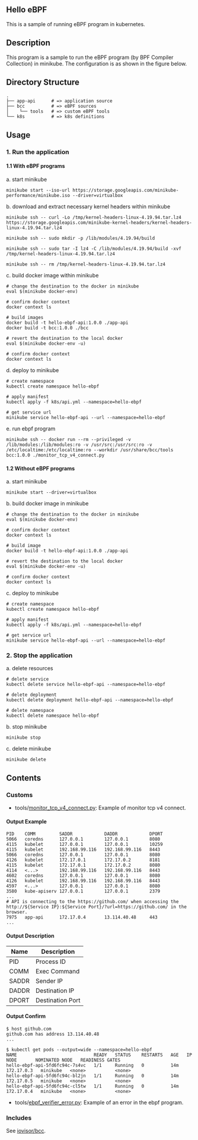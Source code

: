 Hello eBPF
---

This is a sample of running eBPF program in kubernetes.

## Description

This program is a sample to run the eBPF program (by BPF Compiler Collection) in minikube.
The configuration is as shown in the figure below.
<!-- TODO: 構成図 -->

## Directory Structure

```
.
├── app-api      # => application source
├── bcc          # => eBPF sources
│    └── tools   # => custom eBPF tools
└── k8s          # => k8s definitions
```

## Usage

### 1. Run the application

#### 1.1 With eBPF programs

a. start minikube

```shell
minikube start --iso-url https://storage.googleapis.com/minikube-performance/minikube.iso --driver=virtualbox
```

b. download and extract necessary kernel headers within minikube

```shell
minikube ssh -- curl -Lo /tmp/kernel-headers-linux-4.19.94.tar.lz4 https://storage.googleapis.com/minikube-kernel-headers/kernel-headers-linux-4.19.94.tar.lz4

minikube ssh -- sudo mkdir -p /lib/modules/4.19.94/build

minikube ssh -- sudo tar -I lz4 -C /lib/modules/4.19.94/build -xvf /tmp/kernel-headers-linux-4.19.94.tar.lz4

minikube ssh -- rm /tmp/kernel-headers-linux-4.19.94.tar.lz4
```

c. build docker image within minikube

```shell
# change the destination to the docker in minikube
eval $(minikube docker-env)

# confirm docker context
docker context ls

# build images
docker build -t hello-ebpf-api:1.0.0 ./app-api
docker build -t bcc:1.0.0 ./bcc

# revert the destination to the local docker
eval $(minikube docker-env -u)

# confirm docker context
docker context ls
```

d. deploy to minikube

```shell
# create namespace
kubectl create namespace hello-ebpf

# apply manifest
kubectl apply -f k8s/api.yml --namespace=hello-ebpf

# get service url
minikube service hello-ebpf-api --url --namespace=hello-ebpf
```

e. run ebpf program

```shell
minikube ssh -- docker run --rm --privileged -v /lib/modules:/lib/modules:ro -v /usr/src:/usr/src:ro -v /etc/localtime:/etc/localtime:ro --workdir /usr/share/bcc/tools bcc:1.0.0 ./monitor_tcp_v4_connect.py
```

#### 1.2 Without eBPF programs

a. start minikube

```shell
minikube start --driver=virtualbox
```

b. build docker image in minikube

```shell
# change the destination to the docker in minikube
eval $(minikube docker-env)

# confirm docker context
docker context ls

# build image
docker build -t hello-ebpf-api:1.0.0 ./app-api

# revert the destination to the local docker
eval $(minikube docker-env -u)

# confirm docker context
docker context ls
```

c. deploy to minikube

```shell
# create namespace
kubectl create namespace hello-ebpf

# apply manifest
kubectl apply -f k8s/api.yml --namespace=hello-ebpf

# get service url
minikube service hello-ebpf-api --url --namespace=hello-ebpf
```

### 2. Stop the application

a. delete resources

```shell
# delete service
kubectl delete service hello-ebpf-api --namespace=hello-ebpf

# delete deployment
kubectl delete deployment hello-ebpf-api --namespace=hello-ebpf

# delete namespace
kubectl delete namespace hello-ebpf
```

b. stop minikube
```shell
minikube stop
```

c. delete minikube
```shell
minikube delete
```

## Contents

### Customs

- tools/[monitor_tcp_v4_connect.py](https://github.com/hyorimitsu/hello-ebpf/blob/master/bcc/tools/monitor_tcp_v4_connect.py): Example of monitor tcp v4 connect.

#### Output Example
```shell
PID    COMM         SADDR            DADDR            DPORT
5066   coredns      127.0.0.1        127.0.0.1        8080
4115   kubelet      127.0.0.1        127.0.0.1        10259
4115   kubelet      192.168.99.116   192.168.99.116   8443
5066   coredns      127.0.0.1        127.0.0.1        8080
4126   kubelet      172.17.0.1       172.17.0.2       8181
4115   kubelet      172.17.0.1       172.17.0.2       8080
4114   <...>        192.168.99.116   192.168.99.116   8443
4602   coredns      127.0.0.1        127.0.0.1        8080
4126   kubelet      192.168.99.116   192.168.99.116   8443
4597   <...>        127.0.0.1        127.0.0.1        8080
3580   kube-apiserv 127.0.0.1        127.0.0.1        2379
...
# API is connecting to the https://github.com/ when accessing the http://${Service IP}:${Service Port}/?url=https://github.com/ in the browser.
7975   app-api      172.17.0.4       13.114.40.48     443
...
```

#### Output Description

|Name|Description|
|----|-----------|
|PID|Process ID|
|COMM|Exec Command|
|SADDR|Sender IP|
|DADDR|Destination IP|
|DPORT|Destination Port|

#### Output Confirm
```shell
$ host github.com
github.com has address 13.114.40.48
...

$ kubectl get pods --output=wide --namespace=hello-ebpf
NAME                             READY   STATUS    RESTARTS   AGE   IP           NODE       NOMINATED NODE   READINESS GATES
hello-ebpf-api-5fd6fc94c-7s4vc   1/1     Running   0          14m   172.17.0.3   minikube   <none>           <none>
hello-ebpf-api-5fd6fc94c-bl2jn   1/1     Running   0          14m   172.17.0.5   minikube   <none>           <none>
hello-ebpf-api-5fd6fc94c-cl5tw   1/1     Running   0          14m   172.17.0.4   minikube   <none>           <none>
```

- tools/[ebpf_verifier_error.py](https://github.com/hyorimitsu/hello-ebpf/blob/master/bcc/tools/ebpf_verifier_error.py): Example of an error in the ebpf program. <!-- TODO: 実装 -->

### Includes

See [iovisor/bcc](https://github.com/iovisor/bcc#contents).
